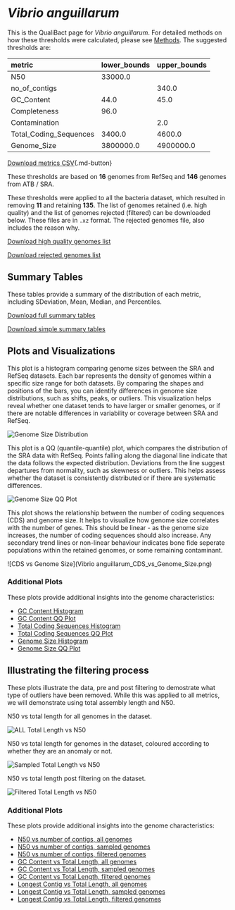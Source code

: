 # *Vibrio anguillarum*

This is the QualiBact page for *Vibrio anguillarum*. For detailed methods on how these thresholds were calculated, please see [Methods](../../methods.md).
The suggested thresholds are: 

| metric                 | lower_bounds   | upper_bounds   |
|:-----------------------|:---------------|:---------------|
| N50                    | 33000.0        |                |
| no_of_contigs          |                | 340.0          |
| GC_Content             | 44.0           | 45.0           |
| Completeness           | 96.0           |                |
| Contamination          |                | 2.0            |
| Total_Coding_Sequences | 3400.0         | 4600.0         |
| Genome_Size            | 3800000.0      | 4900000.0      |

[Download metrics CSV](Vibrio_anguillarum_metrics.csv){.md-button}


These thresholds are based on **16** genomes from RefSeq and **146** genomes from ATB / SRA.

These thresholds were applied to all the bacteria dataset, which resulted in removing **11** and retaining **135**.
The list of genomes retained (i.e. high quality) and the list of genomes rejected (filtered) can be downloaded below. These files are in `.xz` format. The rejected genomes file, also includes the reason why.

[Download high quality genomes list](Vibrio_anguillarum_high_quality_genomes.csv.xz)


[Download rejected genomes list](Vibrio_anguillarum_filtered_out_genomes.csv.xz)



## Summary Tables
These tables provide a summary of the distribution of each metric, including SDeviation, Mean, Median, and Percentiles.

[Download full summary tables](summary.csv)

[Download simple summary tables](selected_summary.csv)

## Plots and Visualizations

This plot is a histogram comparing genome sizes between the SRA and RefSeq datasets. Each bar represents the density of genomes within a specific size range for both datasets. By comparing the shapes and positions of the bars, you can identify differences in genome size distributions, such as shifts, peaks, or outliers. This visualization helps reveal whether one dataset tends to have larger or smaller genomes, or if there are notable differences in variability or coverage between SRA and RefSeq.

![Genome Size Distribution](Genome_Size_refseq_histogram_kde.png)

This plot is a QQ (quantile-quantile) plot, which compares the distribution of the SRA data with RefSeq. Points falling along the diagonal line indicate that the data follows the expected distribution. Deviations from the line suggest departures from normality, such as skewness or outliers. This helps assess whether the dataset is consistently distributed or if there are systematic differences.

![Genome Size QQ Plot](Genome_Size_refseq_qqplot.png)

This plot shows the relationship between the number of coding sequences (CDS) and genome size. It helps to visualize how genome size correlates with the number of genes. This should be linear - as the genome size increases, the number of coding sequences should also increase. Any secondary trend lines or non-linear behaviour indicates bone fide seperate populations within the retained genomes, or some remaining contaminant. 

![CDS vs Genome Size](Vibrio anguillarum_CDS_vs_Genome_Size.png)

### Additional Plots

These plots provide additional insights into the genome characteristics:

- [GC Content Histogram](GC_Content_refseq_histogram_kde.png)
- [GC Content QQ Plot](GC_Content_refseq_qqplot.png)
- [Total Coding Sequences Histogram](Total_Coding_Sequences_refseq_histogram_kde.png)
- [Total Coding Sequences QQ Plot](Total_Coding_Sequences_refseq_qqplot.png)
- [Genome Size Histogram](Genome_Size_refseq_histogram_kde.png)
- [Genome Size QQ Plot](Genome_Size_refseq_qqplot.png)
## Illustrating the filtering process
These plots illustrate the data, pre and post filtering to demostrate what type of outliers have been removed. While this was applied to all metrics, we will demonstrate using total assembly length and N50.

N50 vs total length for all genomes in the dataset.

![ALL Total Length vs N50](Vibrio_anguillarum_all_total_length_N50.png)

N50 vs total length for genomes in the dataset, coloured according to whether they are an anomaly or not.

![Sampled Total Length vs N50](Vibrio_anguillarum_sample_total_length_N50.png)

N50 vs total length post filtering on the dataset.

![Filtered Total Length vs N50](Vibrio_anguillarum_filt_total_length_N50.png)

### Additional Plots

These plots provide additional insights into the genome characteristics:

- [N50 vs number of contigs, all genomes](Vibrio_anguillarum_all_N50_number.png)
- [N50 vs number of contigs, sampled genomes](Vibrio_anguillarum_sample_N50_number.png)
- [N50 vs number of contigs, filtered genomes](Vibrio_anguillarum_filt_N50_number.png)
- [GC Content vs Total Length, all genomes](Vibrio_anguillarum_all_total_length_GC_Content.png)
- [GC Content vs Total Length, sampled genomes](Vibrio_anguillarum_sample_total_length_GC_Content.png)
- [GC Content vs Total Length, filtered genomes](Vibrio_anguillarum_filt_total_length_GC_Content.png)
- [Longest Contig vs Total Length, all genomes](Vibrio_anguillarum_all_total_length_longest.png)
- [Longest Contig vs Total Length, sampled genomes](Vibrio_anguillarum_sample_total_length_longest.png)
- [Longest Contig vs Total Length, filtered genomes](Vibrio_anguillarum_filt_total_length_longest.png)
